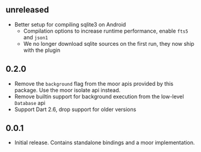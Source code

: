 ## unreleased

- Better setup for compiling sqlite3 on Android
  - Compilation options to increase runtime performance, enable `fts5` and `json1`
  - We no longer download sqlite sources on the first run, they now ship with the plugin

## 0.2.0

- Remove the `background` flag from the moor apis provided by this package. Use the moor isolate api
  instead.
- Remove builtin support for background execution from the low-level `Database` api
- Support Dart 2.6, drop support for older versions

## 0.0.1

- Initial release. Contains standalone bindings and a moor implementation.